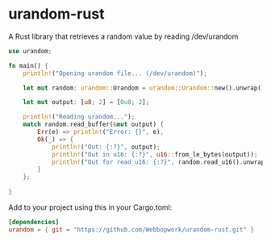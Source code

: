 # urandom-rust
A Rust library that retrieves a random value by reading /dev/urandom

```rust
use urandom;

fn main() {
    println!("Opening urandom file... (/dev/urandom)");

    let mut random: urandom::Urandom = urandom::Urandom::new().unwrap();

    let mut output: [u8; 2] = [0u8; 2];

    println!("Reading urandom...");
    match random.read_buffer(&mut output) {
        Err(e) => println!("Error: {}", e),
        Ok(_) => {
            println!("Out: {:?}", output);
            println!("Out in u16: {:?}", u16::from_le_bytes(output));
            println!("Out for read_u16: {:?}", random.read_u16().unwrap());
        }
    };
    
}
```

Add to your project using this in your Cargo.toml:
```toml
[dependencies]
urandom = { git = "https://github.com/Webbopwork/urandom-rust.git" }
```
